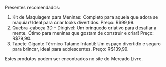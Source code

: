 Presentes recomendados:
1) Kit de Maquiagem para Meninas: Completo para aquela que adora se maquiar! Ideal para criar looks divertidos. Preço: R$99,99.
2) Quebra-cabeça 3D - Dirigível: Um brinquedo criativo para desafiar a mente. Ótimo para meninas que gostam de construir e criar! Preço: R$79,90.
3) Tapete Gigante Térmico Tatame Infantil: Um espaço divertido e seguro para brincar, ideal para adolescentes. Preço: R$139,99.

Estes produtos podem ser encontrados no site do Mercado Livre.